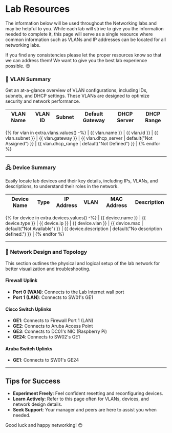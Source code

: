 
# Lab Resources

The information below will be used throughout the Networking labs and may be helpful to you. While each lab will strive to give you the information needed to complete it, this page will serve as a single resource where common information such as VLANs and IP addresses can be located for all networking labs. 

If you find any consistencies please let the proper resources know so that we can address them! We want to give you the best lab experience possible. 😊

### 🔶 **VLAN Summary**

Get an at-a-glance overview of VLAN configurations, including IDs, subnets, and DHCP settings. These VLANs are designed to optimize security and network performance.

| **VLAN Name** | **VLAN ID** | **Subnet**         | **Default Gateway** | **DHCP Server**       | **DHCP Range**          |
|---------------|-------------|--------------------|---------------------|-----------------------|-------------------------|
{% for vlan in extra.vlans.values() -%}
| {{ vlan.name }} | {{ vlan.id }} | {{ vlan.subnet }} | {{ vlan.gateway }} | {{ vlan.dhcp_server | default("Not Assigned") }} | {{ vlan.dhcp_range | default("Not Defined") }} |
{% endfor %}

---

### 🖧 **Device Summary**

Easily locate lab devices and their key details, including IPs, VLANs, and descriptions, to understand their roles in the network.

| **Device Name** | **Type**          | **IP Address**     | **VLAN**   | **MAC Address**        | **Description**        |
|-----------------|-------------------|--------------------|-----------|------------------------|-------------------------|
{% for device in extra.devices.values() -%}
| {{ device.name }} | {{ device.type }}  | {{ device.ip }}     | {{ device.vlan }} | {{ device.mac | default("Not Available") }} | {{ device.description | default("No description defined.") }} |
{% endfor %}

---

### 🔄 **Network Design and Topology**

This section outlines the physical and logical setup of the lab network for better visualization and troubleshooting.

#### Firewall Uplink
- **Port 0 (WAN)**: Connects to the Lab Internet wall port  
- **Port 1 (LAN)**: Connects to SW01's GE1  

#### Cisco Switch Uplinks
- **GE1**: Connects to Firewall Port 1 (LAN)  
- **GE2**: Connects to Aruba Access Point  
- **GE3**: Connects to DC01's NIC (Raspberry Pi)  
- **GE24**: Connects to SW02's GE1  

#### Aruba Switch Uplinks
- **GE1**: Connects to SW01's GE24 

---

## Tips for Success

- **Experiment Freely**: Feel confident resetting and reconfiguring devices.  
- **Learn Actively**: Refer to this page often for VLANs, devices, and network design details.  
- **Seek Support**: Your manager and peers are here to assist you when needed.  

Good luck and happy networking! 😊
